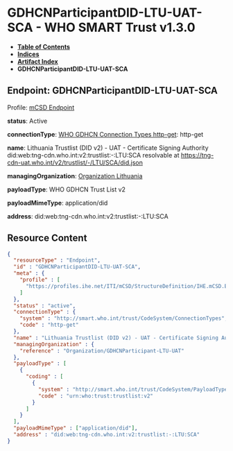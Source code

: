 # GDHCNParticipantDID-LTU-UAT-SCA - WHO SMART Trust v1.3.0

* [**Table of Contents**](toc.md)
* [**Indices**](indices.md)
* [**Artifact Index**](artifacts.md)
* **GDHCNParticipantDID-LTU-UAT-SCA**

## Endpoint: GDHCNParticipantDID-LTU-UAT-SCA

Profile: [mCSD Endpoint](https://profiles.ihe.net/ITI/mCSD/4.0.0/StructureDefinition-IHE.mCSD.Endpoint.html)

**status**: Active

**connectionType**: [WHO GDHCN Connection Types http-get](CodeSystem-ConnectionTypes.md#ConnectionTypes-http-get): http-get

**name**: Lithuania Trustlist (DID v2) - UAT - Certificate Signing Authority did:web:tng-cdn.who.int:v2:trustlist:-:LTU:SCA resolvable at https://tng-cdn-uat.who.int/v2/trustlist/-/LTU/SCA/did.json

**managingOrganization**: [Organization Lithuania](Organization-GDHCNParticipant-LTU-UAT.md)

**payloadType**: WHO GDHCN Trust List v2

**payloadMimeType**: application/did

**address**: did:web:tng-cdn.who.int:v2:trustlist:-:LTU:SCA



## Resource Content

```json
{
  "resourceType" : "Endpoint",
  "id" : "GDHCNParticipantDID-LTU-UAT-SCA",
  "meta" : {
    "profile" : [
      "https://profiles.ihe.net/ITI/mCSD/StructureDefinition/IHE.mCSD.Endpoint"
    ]
  },
  "status" : "active",
  "connectionType" : {
    "system" : "http://smart.who.int/trust/CodeSystem/ConnectionTypes",
    "code" : "http-get"
  },
  "name" : "Lithuania Trustlist (DID v2) - UAT - Certificate Signing Authority\ndid:web:tng-cdn.who.int:v2:trustlist:-:LTU:SCA\nresolvable at https://tng-cdn-uat.who.int/v2/trustlist/-/LTU/SCA/did.json",
  "managingOrganization" : {
    "reference" : "Organization/GDHCNParticipant-LTU-UAT"
  },
  "payloadType" : [
    {
      "coding" : [
        {
          "system" : "http://smart.who.int/trust/CodeSystem/PayloadTypes",
          "code" : "urn:who:trust:trustlist:v2"
        }
      ]
    }
  ],
  "payloadMimeType" : ["application/did"],
  "address" : "did:web:tng-cdn.who.int:v2:trustlist:-:LTU:SCA"
}

```
